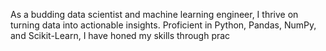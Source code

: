 As a budding data scientist and machine learning engineer, I thrive on turning data into actionable insights. Proficient in Python, Pandas, NumPy, and Scikit-Learn, I have honed my skills through prac
